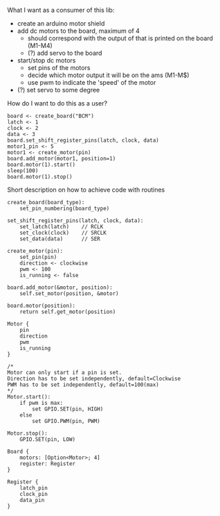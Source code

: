 What I want as a consumer of this lib:

- create an arduino motor shield
- add dc motors to the board, maximum of 4
    - should correspond with the output of that is printed on the board (M1-M4)
    - (?) add servo to the board
- start/stop dc motors
    - set pins of the motors
    - decide which motor output it will be on the ams (M1-M$)
    - use pwm to indicate the 'speed' of the motor
- (?) set servo to some degree


How do I want to do this as a user?

```
board <- create_board("BCM")
latch <- 1
clock <- 2
data <- 3
board.set_shift_register_pins(latch, clock, data)
motor1_pin <- 5
motor1 <- create_motor(pin)
board.add_motor(motor1, position=1)
board.motor(1).start()
sleep(100)
board.motor(1).stop()
```

Short description on how to achieve code with routines

```
create_board(board_type):
    set_pin_numbering(board_type)
```

```
set_shift_register_pins(latch, clock, data):
    set_latch(latch)    // RCLK
    set_clock(clock)    // SRCLK
    set_data(data)      // SER
```

```
create_motor(pin):
    set_pin(pin)
    direction <- clockwise
    pwm <- 100
    is_running <- false
```

```
board.add_motor(&motor, position):
    self.set_motor(position, &motor)  
```

```
board.motor(position):
    return self.get_motor(position)
```

```
Motor {
    pin
    direction
    pwm
    is_running
}
```

```
/*
Motor can only start if a pin is set.
Direction has to be set independently, default=Clockwise
PWM has to be set independently, default=100(max)
*/
Motor.start():
    if pwm is max:
        set GPIO.SET(pin, HIGH)
    else
        set GPIO.PWM(pin, PWM)
```

```
Motor.stop():
    GPIO.SET(pin, LOW)
```

```
Board {
    motors: [Option<Motor>; 4]
    register: Register
}
```

```
Register {
    latch_pin
    clock_pin
    data_pin
}
```
